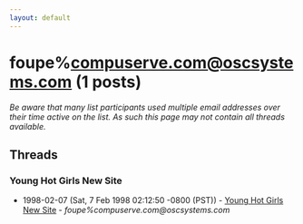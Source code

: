 ```yaml
---
layout: default
---
```


# foupe%compuserve.com@oscsystems.com (1 posts)

_Be aware that many list participants used multiple email addresses over their time active on the list. As such this page may not contain all threads available._

## Threads

### Young Hot Girls New Site
+ 1998-02-07 (Sat, 7 Feb 1998 02:12:50 -0800 (PST)) - [Young Hot Girls New Site](/archive/1998/02/6585bed19bcefcdbcfb1daa10812ec6cbd0ce267f4e12571e2ff70d2ae3c813c) - _foupe%compuserve.com@oscsystems.com_

